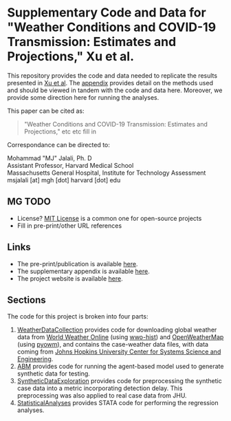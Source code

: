 # Supplementary Code and Data for "Weather Conditions and COVID-19 Transmission: Estimates and Projections," Xu et al.

This repository provides the code and data needed to replicate the results presented in [Xu et al][paper]. The [appendix][appendix] provides detail on the methods used and should be viewed in tandem with the code and data here. Moreover, we provide some direction here for running the analyses.

This paper can be cited as:
>"Weather Conditions and COVID-19 Transmission: Estimates and Projections,"
> etc etc fill in

Correspondance can be directed to:

Mohammad "MJ" Jalali, Ph. D<br/>
Assistant Professor, Harvard Medical School<br/>
Massachusetts General Hospital, Institute for Technology Assessment<br/>
msjalali \[at] mgh \[dot] harvard \[dot] edu


## MG TODO
- License? [MIT License](https://opensource.org/licenses/MIT) is a common one for open-source projects
- Fill in pre-print/other URL references

## Links
* The pre-print/publication is available [here][paper].
* The supplementary appendix is available [here][appendix].
* The project website is available [here][website].

## Sections
The code for this project is broken into four parts:
1. [WeatherDataCollection](WeatherDataCollection) provides code for downloading global weather data from [World Weather Online](https://www.worldweatheronline.com/) (using [wwo-hist](https://github.com/ekapope/WorldWeatherOnline)) and [OpenWeatherMap](https://openweathermap.org/) (using [pyowm](https://github.com/csparpa/pyowm)), and contains the case-weather data files, with data coming from [Johns Hopkins University Center for Systems Science and Engineering](https://github.com/CSSEGISandData/COVID-19).
2. [ABM](ABM) provides code for running the agent-based model used to generate synthetic data for testing.
3. [SyntheticDataExploration](SyntheticDataExploration) provides code for preprocessing the synthetic case data into a metric incorporating detection delay. This preprocessing was also applied to real case data from JHU.
4. [StatisticalAnalyses](StatisticalAnalyses) provides STATA code for performing the regression analyses.


[paper]: https://projects.iq.harvard.edu/covid19/people
[appendix]: https://projects.iq.harvard.edu/covid19/people
[website]: https://projects.iq.harvard.edu/covid19/people
